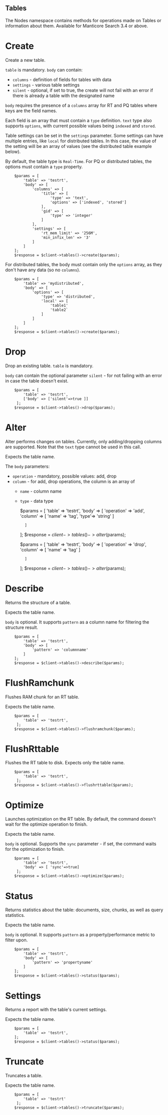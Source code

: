 Tables
-------

The Nodes namespace contains methods for operations made on Tables or information about them. Available for Manticore Search 3.4 or above.

Create
======
Create a new table.

`table` is mandatory.
`body` can contain:

* `columns` - definition of fields for tables with data
* `settings` - various table settings
* `silent` - optional, if set to true, the create will not fail with an error if there is already a table with the designated name

`body` requires the presence of a `columns` array for RT and PQ tables where keys are the field names.

Each field is an array that must contain a `type` definition.
`text` type also supports `options`, with current possible values being `indexed` and `stored`.

Table settings can be set in the `settings` parameter. Some settings can have multiple entries, like `local` for distributed 
tables. In this case, the value of the setting will be an array of values (see the distributed table example below).

By default, the table type is `Real-Time`. For PQ or distributed tables, the options must contain a `type` property.


        $params = [
            'table' => 'testrt',
            'body' => [
                'columns' => [
                    'title' => [
                        'type' => 'text',
                        'options' => ['indexed', 'stored']
                    ],
                    'gid' => [
                        'type' => 'integer'
                    ]
                ],
                'settings' => [
                    'rt_mem_limit' => '256M',
                    'min_infix_len' => '3'
                ]
            ]
        ];
        $response = $client->tables()->create($params);
        
For distributed tables, the body must contain only the `options` array, as they don't have any data (so no `columns`).

        $params = [
            'table' => 'mydistributed',
            'body' => [
                'options' => [
                    'type' => 'distributed',
                    'local' => [
                        'table1'
                        'table2`
                    ]
                ]
            ]
        ];
        $response = $client->tables()->create($params);        

       
Drop
===
Drop an existing table. `table` is mandatory.

`body` can contain the optional parameter `silent` - for not failing with an error in case the table doesn't exist.


        $params = [
            'table' => 'testrt',
            ['body' => ['silent'=>true ]]
         ];
        $response = $client->tables()->drop($params);
        
Alter
====
Alter performs changes on tables. Currently, only adding/dropping columns are supported.
Note that the `text` type cannot be used in this call.

Expects the table name.

The `body` parameters:
 
* `operation` - mandatory, possible values: add, drop
* `column` - for add, drop operations, the column is an array of
    * `name` - column name
    * `type` - data type
 

        $params = [
            'table' => 'testrt',
            'body' => [
                'operation' => 'add',
                'column' => [
                    'name' => 'tag',
                    'type'=> 'string'
                ]
                   
            ]
        ];
        $response = $client->tables()->alter($params);
        
        $params = [
            'table' => 'testrt',
            'body' => [
                'operation' => 'drop',
                'column' => [
                    'name' => 'tag'
                ]
                   
            ]
        ];
        $response = $client->tables()->alter($params);        

Describe
========
Returns the structure of a table.

Expects the table name.

`body` is optional. It supports `pattern` as a column name for filtering the structure result.

        $params = [
            'table' => 'testrt',
            'body' => [
                'pattern' => 'columnname'
            ]
        ];
        $response = $client->tables()->describe($params);

FlushRamchunk
=============
Flushes RAM chunk for an RT table.

Expects the table name.

        $params = [
            'table' => 'testrt',
         ];
        $response = $client->tables()->flushramchunk($params);               

FlushRttable
============
Flushes the RT table to disk.
Expects only the table name.

        $params = [
            'table' => 'testrt',
         ];
        $response = $client->tables()->flushrttable($params);

Optimize
========

Launches optimization on the RT table. By default, the command doesn't wait for the optimize operation to finish.

Expects the table name.

`body` is optional. Supports the `sync` parameter - if set, the command waits for the optimization to finish.


        $params = [
            'table' => 'testrt',
            'body' => [ 'sync'=>true]
         ];
        $response = $client->tables()->optimize($params);      

Status
======
Returns statistics about the table: documents, size, chunks, as well as query statistics.

Expects the table name.

`body` is optional. It supports `pattern` as a property/performance metric to filter upon.

        $params = [
            'table' => 'testrt',
            'body' => [
                'pattern' => 'propertyname'
            ]
        ];
        $response = $client->tables()->status($params);

Settings
========
Returns a report with the table's current settings.

Expects the table name.

        $params = [
            'table' => 'testrt',
        ];
        $response = $client->tables()->status($params);

Truncate
========
Truncates a table.

Expects the table name.
 
        $params = [
            'table' => 'testrt'
         ];
        $response = $client->tables()->truncate($params);                                                  
<!-- proofread -->